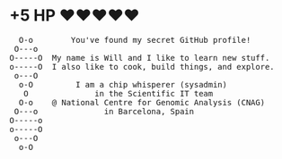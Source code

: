 # +5 HP :heart::heart::heart::heart::heart: 

<pre>
  O-o        You've found my secret GitHub profile!
 O---o
O-----O  My name is Will and I like to learn new stuff.
o-----O  I also like to cook, build things, and explore.
 o---O
  o-O         I am a chip whisperer (sysadmin)
   O              in the Scientific IT team
  O-o    @ National Centre for Genomic Analysis (CNAG)             
 O---o              in Barcelona, Spain   
O-----o        
o-----O             
 o---O
  o-O
</pre>
